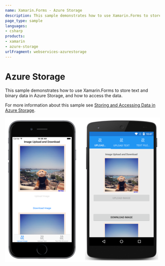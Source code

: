 ```yaml
---
name: Xamarin.Forms - Azure Storage
description: This sample demonstrates how to use Xamarin.Forms to store text and binary data in Azure Storage, and how to access the data.
page_type: sample
languages:
- csharp
products:
- xamarin
- azure-storage
urlFragment: webservices-azurestorage
---
```

# Azure Storage

This sample demonstrates how to use Xamarin.Forms to store text and binary data in Azure Storage, and how to access the data.

For more information about this sample see [Storing and Accessing Data in Azure Storage](https://developer.xamarin.com/guides/xamarin-forms/web-services/storage/azure-storage/).

![Azure Storage application screenshot](Screenshots/01All.png "Azure Storage application screenshot")

